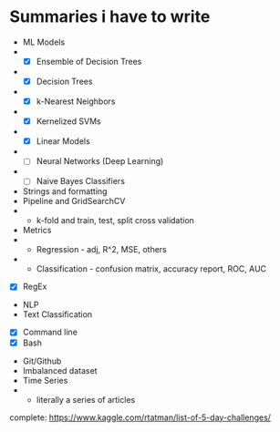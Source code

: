 # Summaries i have to write
- ML Models
- - [x] Ensemble of Decision Trees
- - [x] Decision Trees
- - [x] k-Nearest Neighbors
- - [x] Kernelized SVMs
- - [x] Linear Models
- - [ ] Neural Networks (Deep Learning)
- - [ ] Naive Bayes Classifiers
- Strings and formatting
- Pipeline and GridSearchCV
- - k-fold and train, test, split cross validation
- Metrics
- - Regression - adj, R^2, MSE, others
- - Classification - confusion matrix, accuracy report, ROC, AUC
- [x] RegEx
- NLP
- Text Classification
- [x] Command line
- [x] Bash
- Git/Github
- Imbalanced dataset
- Time Series
- - literally a series of articles

complete:
https://www.kaggle.com/rtatman/list-of-5-day-challenges/

